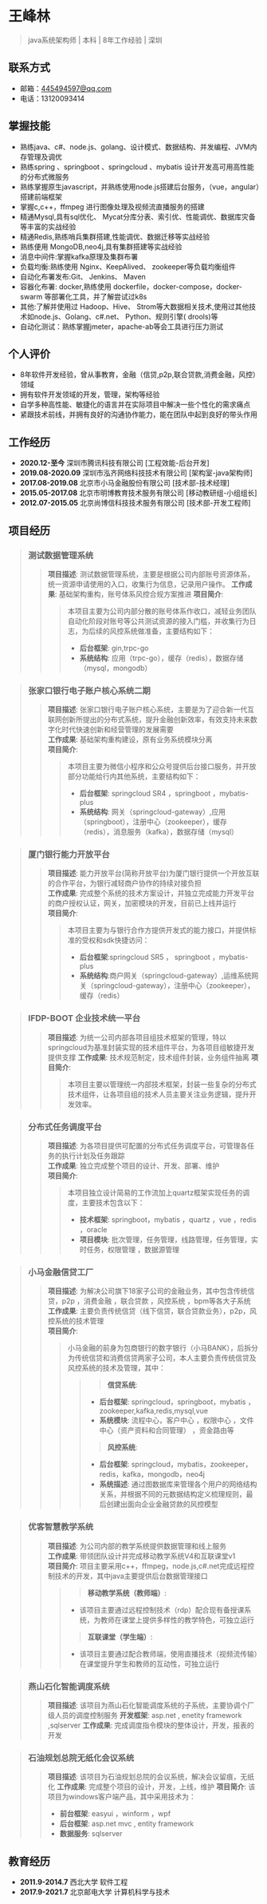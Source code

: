 # 王峰林 
>java系统架构师 | 本科 | 8年工作经验 | 深圳


## 联系方式
- 邮箱：445494597@qq.com
- 电话：13120093414

## 掌握技能
- 熟练java、c#、node.js、golang、设计模式、数据结构、并发编程、JVM内存管理及调优
- 熟练spring 、springboot 、springcloud 、mybatis 设计开发高可用高性能的分布式微服务
- 熟练掌握原生javascript，并熟练使用node.js搭建后台服务，（vue，angular）搭建前端框架
- 掌握c,c++，ffmpeg 进行图像处理及视频流直播服务的搭建
- 精通Mysql,具有sql优化、 Mycat分库分表、索引优、性能调优、数据库灾备等丰富的实战经验
- 精通Redis,熟练哨兵集群搭建,性能调优、数据迁移等实战经验
- 熟练便用 MongoDB,neo4j,具有集群搭建等实战经验
- 消息中间件:掌握kafka原理及集群布署
- 负载均衡:熟练使用 Nginx、KeepAlived、 zookeeper等负载均衡组件
- 自动化布署发布:Git、 Jenkins、 Maven
- 容器化布署: docker,熟练使用 dockerfile，docker-compose，docker-swarm 等部署化工具，并了解尝试过k8s
- 其他:了解并使用过 Hadoop、Hive、 Strom等大数据相关技术,使用过其他技术如node.js、Golang、c#.net、 Python、规则引擎( drools)等
- 自动化测试：熟练掌握jmeter，apache-ab等会工具进行压力测试

## 个人评价
- 8年软件开发经验，曾从事教育，金融（信贷,p2p,联合贷款,消费金融，风控）领域
- 拥有软件开发领域的开发，管理，架构等经验
- 自学多种高性能、敏捷化的语言并在实际项目中解决一些个性化的需求痛点
- 紧跟技术前线，并拥有良好的沟通协作能力，能在团队中起到良好的带头作用

## 工作经历
* **2020.12-至今**     深圳市腾讯科技有限公司 [工程效能-后台开发]
* **2019.08-2020.09**  深圳市泓齐网络科技技术有限公司  [架构室-java架构师]
* **2017.08-2019.08**  北京市小马金融股份有限公司  [技术部-技术经理]
* **2015.05-2017.08**  北京市明博教育技术服务有限公司  [移动教研组-小组组长]
* **2012.07-2015.05**  北京尚博信科技技术服务有限公司  [技术部-开发工程师]

## 项目经历
> ### 测试数据管理系统
>> **项目描述**: 测试数据管理系统，主要是根据公司内部账号资源体系，统一资源申请使用的入口，收集行为信息，记录用户操作。
>> **工作成果**: 基础架构重构，账号体系风控合规方案推进
>> **项目简介**:
>>> 本项目主要为公司内部分散的账号体系作收口，减轻业务团队自动化阶段对账号等公共测试资源的接入门槛，并收集行为日志，为后续的风控系统做准备，主要结构如下：
>>>  - **后台框架**: gin,trpc-go
>>>  - **系统结构**: 应用（trpc-go），缓存（redis），数据存储（mysql，mongodb）

> ### 张家口银行电子账户核心系统二期 
>> **项目描述**: 张家口银行电子账户核心系统，主要是为了迎合新一代互联网创新所提出的分布式系统，提升金融创新效率，有效支持未来数字化时代快速创新和经营管理的发展需要   
>> **工作成果**: 基础架构重构建设，原有业务系统模块分离    
>> **项目简介**: 
>>> 本项目主要为微信小程序和公众号提供后台接口服务，并开放部分功能给行内其他系统，主要结构如下：  
>>>  - **后台框架**: springcloud SR4 ，springboot ，mybatis-plus
>>>  - **系统结构**: 网关（springcloud-gateway）,应用（springboot），注册中心（zookeeper），缓存 （redis），消息服务（kafka），数据存储（mysql）

> ### 厦门银行能力开放平台
>> **项目描述**: 能力开放平台(简称开放平台)为厦门银行提供一个开放互联的合作平台，为银行减轻商户协作的持续对接负担  
>> **工作成果**: 完成整个系统的技术方案设计，并独立完成能力开发平台的商户授权认证，网关，加密模块的开发，目前已上线并运行  
>> **项目简介**:   
>>> 本项目主要为与银行合作方提供开发式的能力接口，并提供标准的受权和sdk快捷访问：  
>>>  - **后台框架**:springcloud SR5 ， springboot ，mybatis-plus
>>>  - **系统结构**:商户网关（springcloud-gateway）,运维系统网关（springcloud-gateway），注册中心（zookeeper），缓存（redis）

> ### IFDP-BOOT 企业技术统一平台
>> **项目描述**: 为统一公司内部各项目组技术框架的管理，特以springcloud为基准封装实现的技术组件平台，为各项目组敏捷开发提供支撑
>> **工作成果**: 技术规范制定，技术组件封装，业务组件抽离
>> **项目简介**:
>>> 本项目主要以管理统一内部技术框架，封装一些复杂的分布式技术组件，让各项目组的技术人员主要关注业务逻辑，提升开发效率。

> ### 分布式任务调度平台  
>> **项目描述**: 为各项目提供可配置的分布式任务调度平台，可管理各任务的执行计划及任务跟踪  
>> **工作成果**: 独立完成整个项目的设计、开发、部署、维护  
>> **项目简介**:  
>>> 本项目独立设计简易的工作流加上quartz框架实现任务的调度，主要技术包含以下：  
>>> - **技术框架**: springboot，mybatis ，quartz ，vue ，redis ，oracle  
>>> - **项目模块**: 批次管理，任务管理，线路管理，任务管理，实时任务，权限管理 ，数据源管理  

> ### 小马金融信贷工厂
>> **项目描述**: 为解决公司旗下18家子公司的金融业务，其中包含传统信贷，p2p ，消费金融 ，联合贷款 ，风控系统 ，bpm等各大子系统
>> **工作成果**: 主要负责传统信贷（线下信贷，联合贷款业务），p2p，风控系统的技术管理  
>> **项目简介**:  
>>> 小马金融的前身为包商银行的数字银行（小马BANK），后拆分为传统信贷和消费信贷两家子公司，本人主要负责传统信贷及风控系统的技术及管理，其中：  
>>>> > **信贷系统**:  
>>>>  - **后台框架**: springcloud，springboot，mybatis ，zookeeper,kafka,redis,mysql,vue   
>>>>  - **系统模块**: 流程中心，客户中心 ，权限中心 ，文件中心（资产资料和合同管理） ，资金路由等   
>>>> > **风控系统**:  
>>>>  - **后台框架**: springcloud，mybatis，zookeeper，redis，kafka，mongodb，neo4j  
>>>>  - **系统描述**: 通过图数据库来管理各个用户的网络结构关系，并根据不同的元数据结构定义梳理规则，最后创建出面向企业金融贷款的风控模型  

> ### 优客智慧教学系统  
>> **项目描述**: 为公司内部的教学系统提供数据管理和线上服务    
>> **工作成果**: 带领团队设计并完成移动教学系统V4和互联课堂v1    
>> **项目简介**: 项目主要采用c++，ffmpeg，node.js,c#.net完成远程控制技术的开发，其中java主要提供后台数据管理接口  
>>> > **移动教学系统（教师端）**:  
>>> - 该项目主要通过远程控制技术（rdp）配合现有备授课系统，为教师在课堂上提供多样性的教学特色，可独立运行    
>>> > **互联课堂（学生端）**:  
>>> - 该项目主要通过配合教师端，使用直播技术（视频流传输）在课堂提升学生和教师的互动性，可独立运行 

> ### 燕山石化智能调度系统
>> **项目描述**: 该项目为燕山石化智能调度系统的子系统，主要协调个厂级人员的调度控制服务
>> **开发框架**: asp.net , enetity framework ,sqlserver
>> **工作成果**: 完成调度指令模块的整体设计，开发，报表的开发  

> ### 石油规划总院无纸化会议系统
>> **项目描述**: 该项目为石油规划总院的会议系统，解决会议留痕，无纸化
>> **工作成果**: 完成整个项目的设计，开发，上线，维护
>> **项目简介**: 该项目为windows客户端产品，其中采用技术为：
>> - **前台框架**: easyui ，winform ，wpf
>> - **后台框架**: asp.net mvc , entity framework 
>> - **数据服务**: sqlserver

## 教育经历
* **2011.9-2014.7** 西北大学 软件工程
* **2017.9-2021.7** 北京邮电大学 计算机科学与技术


 

 
